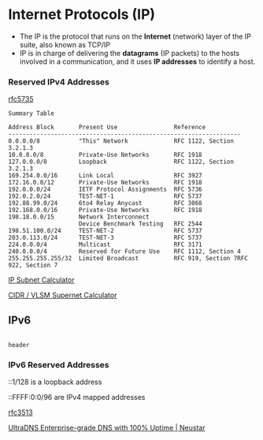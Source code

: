 # Internet Protocols (IP)

* The IP is the protocol that runs on the **Internet** (network) layer of the IP suite, also known as TCP/IP
* IP is in charge of delivering the **datagrams** (IP packets) to the hosts involved in a communication, and it uses **IP addresses** to identify a host.

### Reserved IPv4 Addresses

[rfc5735](https://datatracker.ietf.org/doc/html/rfc5735)

```
Summary Table

Address Block       Present Use                Reference
------------------------------------------------------------------
0.0.0.0/8           "This" Network             RFC 1122, Section 3.2.1.3
10.0.0.0/8          Private-Use Networks       RFC 1918
127.0.0.0/8         Loopback                   RFC 1122, Section 3.2.1.3
169.254.0.0/16      Link Local                 RFC 3927
172.16.0.0/12       Private-Use Networks       RFC 1918
192.0.0.0/24        IETF Protocol Assignments  RFC 5736
192.0.2.0/24        TEST-NET-1                 RFC 5737
192.88.99.0/24      6to4 Relay Anycast         RFC 3068
192.168.0.0/16      Private-Use Networks       RFC 1918
198.18.0.0/15       Network Interconnect
                    Device Benchmark Testing   RFC 2544
198.51.100.0/24     TEST-NET-2                 RFC 5737
203.0.113.0/24      TEST-NET-3                 RFC 5737
224.0.0.0/4         Multicast                  RFC 3171
240.0.0.0/4         Reserved for Future Use    RFC 1112, Section 4
255.255.255.255/32  Limited Broadcast          RFC 919, Section 7RFC 922, Section 7
```

[IP Subnet Calculator](http://www.subnet-calculator.com)

[CIDR / VLSM Supernet Calculator](http://www.subnet-calculator.com/cidr.php)

## IPv6

```
                                                                      header
```

### IPv6 Reserved Addresses

::1/128 is a loopback address

::FFFF:0:0/96 are IPv4 mapped addresses

[rfc3513](https://tools.ietf.org/html/rfc3513)

[UltraDNS Enterprise-grade DNS with 100% Uptime | Neustar](https://www.ultratools.com/tools/ipv6CIDRToRange)

